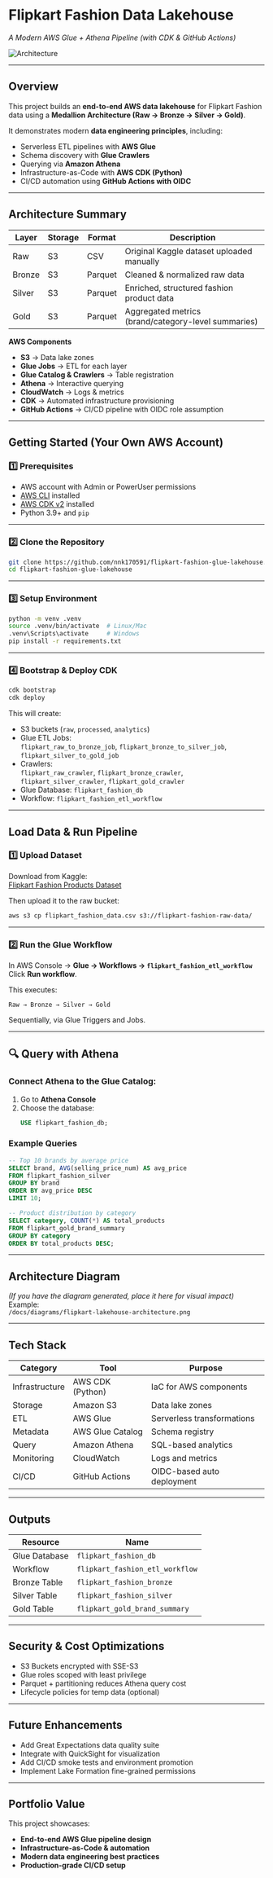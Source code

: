 #  Flipkart Fashion Data Lakehouse  
_A Modern AWS Glue + Athena Pipeline (with CDK & GitHub Actions)_

![Architecture](./docs/diagrams/flipkart-lakehouse-architecture.png)

---

##  Overview

This project builds an **end-to-end AWS data lakehouse** for Flipkart Fashion data using a **Medallion Architecture (Raw → Bronze → Silver → Gold)**.

It demonstrates modern **data engineering principles**, including:
- Serverless ETL pipelines with **AWS Glue**
- Schema discovery with **Glue Crawlers**
- Querying via **Amazon Athena**
- Infrastructure-as-Code with **AWS CDK (Python)**
- CI/CD automation using **GitHub Actions with OIDC**

---

##  Architecture Summary

| Layer | Storage | Format | Description |
|--------|----------|---------|--------------|
|  Raw | S3 | CSV | Original Kaggle dataset uploaded manually |
|  Bronze | S3 | Parquet | Cleaned & normalized raw data |
|  Silver | S3 | Parquet | Enriched, structured fashion product data |
|  Gold | S3 | Parquet | Aggregated metrics (brand/category-level summaries) |

**AWS Components**
- **S3** → Data lake zones  
- **Glue Jobs** → ETL for each layer  
- **Glue Catalog & Crawlers** → Table registration  
- **Athena** → Interactive querying  
- **CloudWatch** → Logs & metrics  
- **CDK** → Automated infrastructure provisioning  
- **GitHub Actions** → CI/CD pipeline with OIDC role assumption  

---

##  Getting Started (Your Own AWS Account)

### 1️⃣ Prerequisites
- AWS account with Admin or PowerUser permissions  
- [AWS CLI](https://docs.aws.amazon.com/cli/latest/userguide/getting-started-install.html) installed  
- [AWS CDK v2](https://docs.aws.amazon.com/cdk/v2/guide/cli.html) installed  
- Python 3.9+ and `pip`  

---

### 2️⃣ Clone the Repository
```bash
git clone https://github.com/nnk170591/flipkart-fashion-glue-lakehouse.git
cd flipkart-fashion-glue-lakehouse
```

---

### 3️⃣ Setup Environment
```bash
python -m venv .venv
source .venv/bin/activate  # Linux/Mac
.venv\Scripts\activate     # Windows
pip install -r requirements.txt
```

---

### 4️⃣ Bootstrap & Deploy CDK
```bash
cdk bootstrap
cdk deploy
```

This will create:
-  S3 buckets (`raw`, `processed`, `analytics`)
-  Glue ETL Jobs:  
  `flipkart_raw_to_bronze_job`, `flipkart_bronze_to_silver_job`, `flipkart_silver_to_gold_job`
-  Crawlers:  
  `flipkart_raw_crawler`, `flipkart_bronze_crawler`, `flipkart_silver_crawler`, `flipkart_gold_crawler`
-  Glue Database: `flipkart_fashion_db`
-  Workflow: `flipkart_fashion_etl_workflow`

---

##  Load Data & Run Pipeline

### 1️⃣ Upload Dataset
Download from Kaggle:  
[Flipkart Fashion Products Dataset](https://www.kaggle.com/datasets/aaditshukla/flipkart-fasion-products-dataset)

Then upload it to the raw bucket:
```bash
aws s3 cp flipkart_fashion_data.csv s3://flipkart-fashion-raw-data/
```

---

### 2️⃣ Run the Glue Workflow
In AWS Console → **Glue → Workflows → `flipkart_fashion_etl_workflow`**  
Click **Run workflow**.  

This executes:
```
Raw → Bronze → Silver → Gold
```
Sequentially, via Glue Triggers and Jobs.

---

## 🔍 Query with Athena

### Connect Athena to the Glue Catalog:
1. Go to **Athena Console**  
2. Choose the database:
   ```sql
   USE flipkart_fashion_db;
   ```

### Example Queries
```sql
-- Top 10 brands by average price
SELECT brand, AVG(selling_price_num) AS avg_price
FROM flipkart_fashion_silver
GROUP BY brand
ORDER BY avg_price DESC
LIMIT 10;
```

```sql
-- Product distribution by category
SELECT category, COUNT(*) AS total_products
FROM flipkart_gold_brand_summary
GROUP BY category
ORDER BY total_products DESC;
```

---

##  Architecture Diagram

*(If you have the diagram generated, place it here for visual impact)*  
Example:  
`/docs/diagrams/flipkart-lakehouse-architecture.png`

---

##  Tech Stack

| Category | Tool | Purpose |
|-----------|------|----------|
| Infrastructure | AWS CDK (Python) | IaC for AWS components |
| Storage | Amazon S3 | Data lake zones |
| ETL | AWS Glue | Serverless transformations |
| Metadata | AWS Glue Catalog | Schema registry |
| Query | Amazon Athena | SQL-based analytics |
| Monitoring | CloudWatch | Logs and metrics |
| CI/CD | GitHub Actions | OIDC-based auto deployment |

---

##  Outputs

| Resource | Name |
|-----------|------|
| Glue Database | `flipkart_fashion_db` |
| Workflow | `flipkart_fashion_etl_workflow` |
| Bronze Table | `flipkart_fashion_bronze` |
| Silver Table | `flipkart_fashion_silver` |
| Gold Table | `flipkart_gold_brand_summary` |

---

##  Security & Cost Optimizations
- S3 Buckets encrypted with SSE-S3  
- Glue roles scoped with least privilege  
- Parquet + partitioning reduces Athena query cost  
- Lifecycle policies for temp data (optional)  

---

##  Future Enhancements
- Add Great Expectations data quality suite  
- Integrate with QuickSight for visualization  
- Add CI/CD smoke tests and environment promotion  
- Implement Lake Formation fine-grained permissions  

---

##  Portfolio Value

This project showcases:
- **End-to-end AWS Glue pipeline design**
- **Infrastructure-as-Code & automation**
- **Modern data engineering best practices**
- **Production-grade CI/CD setup**

